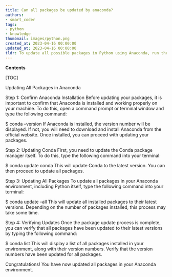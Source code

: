 ```yaml
---
title: Can all packages be updated by anaconda?
authors:
- smart_coder
tags:
- python
- knowledge
thumbnail: images/python.png
created_at: 2023-04-16 00:00:00
updated_at: 2023-04-16 00:00:00
tldr: To update all possible packages in Python using Anaconda, run the command `conda update --all` in the Anaconda Prompt or Terminal.
---
```


**Contents**

[TOC]

Updating All Packages in Anaconda

Step 1: Confirm Anaconda Installation
Before updating your packages, it is important to confirm that Anaconda is installed and working properly on your machine. To do this, open a command prompt or terminal window and type the following command:

$ conda –version
If Anaconda is installed, the version number will be displayed. If not, you will need to download and install Anaconda from the official website. Once installed, you can proceed with updating your packages.

Step 2: Updating Conda
First, you need to update the Conda package manager itself. To do this, type the following command into your terminal:

$ conda update conda
This will update Conda to the latest version. You can then proceed to update all packages.

Step 3: Updating All Packages
To update all packages in your Anaconda environment, including Python itself, type the following command into your terminal:

$ conda update –all
This will update all installed packages to their latest versions. Depending on the number of packages installed, this process may take some time.

Step 4: Verifying Updates
Once the package update process is complete, you can verify that all packages have been updated to their latest versions by typing the following command:

$ conda list
This will display a list of all packages installed in your environment, along with their version numbers. Verify that the version numbers have been updated for all packages. 

Congratulations! You have now updated all packages in your Anaconda environment.
